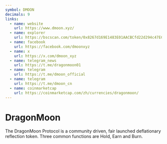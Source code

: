 ```yaml
---
symbol: DMOON
decimals: 9
links:
  - name: website
    url: https://www.dmoon.xyz/
  - name: explorer
    url: https://bscscan.com/token/0x8267d169E1483E01AACBCfd22d294c47ECE9F07f
  - name: facebook
    url: https://facebook.com/dmoonxyz
  - name: x
    url: https://x.com/dmoon_xyz
  - name: telegram_news
    url: https://t.me/dragonmoon01
  - name: telegram
    url: https://t.me/dmoon_official
  - name: telegram
    url: https://t.me/dmoon_cn
  - name: coinmarketcap
    url: https://coinmarketcap.com/zh/currencies/dragonmoon/
---
```


# DragonMoon

The DragonMoon Protocol is a community driven, fair launched deflationary reflection token. Three common functions are Hold, Earn and Burn.

